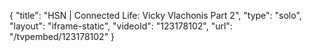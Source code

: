 {
    "title": "HSN | Connected Life: Vicky Vlachonis Part 2",
    "type": "solo",
    "layout": "iframe-static",
    "videoId": "123178102",
    "url": "\/tvpembed\/123178102"
}